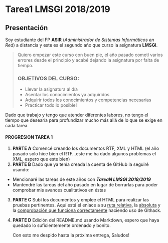 # Tarea1 LMSGI 2018/2019

## Presentación

Soy estudiante del FP **ASIR** (_Administrador de Sistemas Informáticos en Red_) a distancia y este es el segundo año que curso la asignatura **LMSGI**.

> Quiero empezar este curso con buen pie, el año pasado cometí varios errores desde el principio y acabé dejando la asignatura por falta de tiempo. 
>
> ### OBJETIVOS DEL CURSO:
>
> - Llevar la asignatura al día
> - Asentar los conocimientos ya adquiridos
> - Adquirir todos los conocimientos y competencias necesarias
> - Practicar todo lo posible!

Dado que trabajo y tengo que atender diferentes labores, no tengo el tiempo que desearía para profundizar mucho más allá de lo que se exige en cada tarea.

#### PROGRESION TAREA 1

1. **PARTE A** Comencé creando los documentos RTF, XML y HTML (el año pasado solo hice bien el RTF...este me ha dado algunos problemas el XML, espero que este bien)
2. **PARTE B** Dado que ya tenía creada la cuenta de GitHub la seguiré usando:
  + Mencionaré las tareas de este años con **_TareaN LMSGI 2018/2019_**
  + Mantendré las tareas del año pasado en lugar de borrarlas para poder comprobar mis avances cualitativos en éstas
3. **PARTE C** Subí los documentos y emplee el HTML para realizar las pruebas pertinentes. Aquí está el enlace a su [ruta relativa](/HTML.html/), la [absoluta](https://github.com/Rocachondo/Tarea1/blob/master/HTML.html) y la [comprobación que funciona correctamente](https://raw.githack.com/Rocachondo/Tarea1/master/HTML.html) haciendo uso de Githack.
4. **PARTE D** Edición del README.md usando Markdown, espero que haya quedado lo suficientemente ordenado y bonito.


     Con esto me despido hasta la próxima entrega, Saludos!
